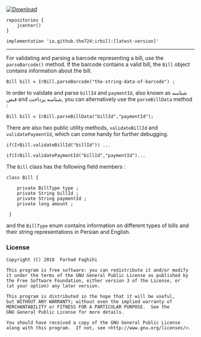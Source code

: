 [ ![Download](https://api.bintray.com/packages/farhad/maven/irbill/images/download.svg) ](https://bintray.com/farhad/maven/irbill/_latestVersion)

```
repositories {
	jcenter()
}
	
implementation 'io.github.the724:irbill:[latest-version]'
```
---

For validating and parsing a barcode representing a bill, use the `parseBarcode()` method. If the barcode contains a valid bill, the `Bill` object contains information about the bill.
```
Bill bill = IrBill.parseBarcode("the-string-data-of-barcode") ;
```

In order to validate and parse `billId` and `paymentId`, also known as شناسه قبض  and  شناسه پرداخت, you can alternatively use the `parseBillData` method :

```
Bill bill = IrBill.parseBillData("billId","paymentId");
```

There are also two public utility methods, `validateBillId` and `validatePaymentId`, which can come handy for further debugging.

```
if(IrBill.validateBillId("billId")) ...

if(IrBill.validatePaymentId("billId","paymentId")...
```

The `Bill` class has the following field members :

```
class Bill {

    private BillType type ;
    private String billId ;
    private String paymentId ;
    private long amount ;
    
 }   
```

and the `BillType` enum contains information on different types of bills and their string representations in Persian and English.
<br/>


### License

    Copyright (C) 2018  Farhad Faghihi

    This program is free software: you can redistribute it and/or modify
    it under the terms of the GNU General Public License as published by
    the Free Software Foundation, either version 3 of the License, or
    (at your option) any later version.

    This program is distributed in the hope that it will be useful,
    but WITHOUT ANY WARRANTY; without even the implied warranty of
    MERCHANTABILITY or FITNESS FOR A PARTICULAR PURPOSE.  See the
    GNU General Public License for more details.

    You should have received a copy of the GNU General Public License
    along with this program.  If not, see <http://www.gnu.org/licenses/>.